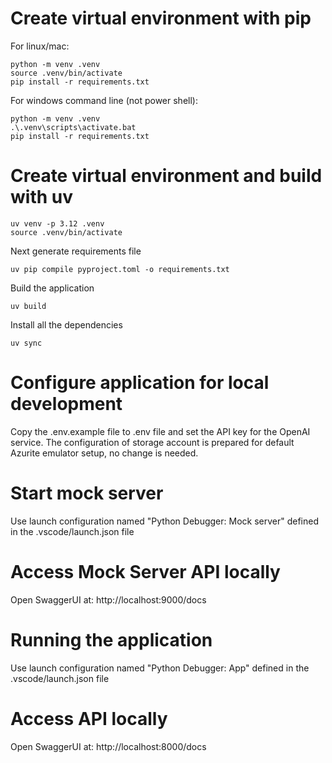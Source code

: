 # Create virtual environment with pip

For linux/mac:
```
python -m venv .venv
source .venv/bin/activate
pip install -r requirements.txt
```

For windows command line (not power shell):
```
python -m venv .venv
.\.venv\scripts\activate.bat
pip install -r requirements.txt
```

# Create virtual environment and build with uv
```
uv venv -p 3.12 .venv
source .venv/bin/activate
```

Next generate requirements file
```
uv pip compile pyproject.toml -o requirements.txt
```

Build the application
```
uv build
```

Install all the dependencies
```
uv sync
```

# Configure application for local development
Copy the .env.example file to .env file and set the API key for the OpenAI service. 
The configuration of storage account is prepared for default Azurite emulator setup, no change is needed.

# Start mock server
Use launch configuration named "Python Debugger: Mock server" defined in the .vscode/launch.json file

# Access Mock Server API locally
Open SwaggerUI at: http://localhost:9000/docs

# Running the application
Use launch configuration named "Python Debugger: App" defined in the .vscode/launch.json file

# Access API locally
Open SwaggerUI at: http://localhost:8000/docs